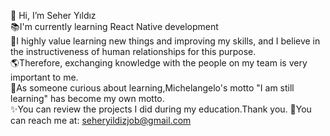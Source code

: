 👋 Hi, I’m Seher Yıldız </br>
📚I'm currently learning React Native development </br>
📍I highly value learning new things and improving my skills, and I believe in the instructiveness of human relationships for this purpose. </br> 🌎Therefore, exchanging knowledge with the people on my team is very important to me. </br> 💫As someone curious about learning,Michelangelo's motto "I am still learning" has become my own motto. </br>
✨You can review the projects I did during my education.Thank you.
📩You can reach me at: seheryildizjob@gmail.com 
